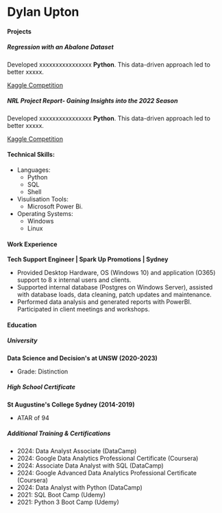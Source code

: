 # Dylan Upton
#### Projects

##### Regression with an Abalone Dataset

Developed xxxxxxxxxxxxxxxx **Python**. This data-driven approach led to better xxxxx.

[Kaggle Competition](https://www.kaggle.com/competitions/playground-series-s4e4/overview)

##### NRL Project Report- Gaining Insights into the 2022 Season

Developed xxxxxxxxxxxxxxxx **Python**. This data-driven approach led to better xxxxx.

[Kaggle Competition](https://www.kaggle.com/competitions/playground-series-s4e4/overview)

#### Technical Skills: 
- Languages:
  - Python
  - SQL
  - Shell
- Visulisation Tools:
  - Microsoft Power Bi. 
- Operating Systems:
  - Windows
  - Linux 

#### Work Experience

**Tech Support Engineer | Spark Up Promotions | Sydney**
- Provided Desktop Hardware, OS (Windows 10) and application (O365) support to 8 x internal users and clients.
- Supported internal database (Postgres on Windows Server), assisted with database loads, data cleaning, patch updates and
maintenance.
- Performed data analysis and generated reports with PowerBI. Participated in client meetings and workshops.

#### Education

##### University
**Data Science and Decision's at UNSW (2020-2023)**
- Grade: Distinction

##### High School Certificate
**St Augustine's College Sydney (2014-2019)**
- ATAR of 94

##### Additional Training & Certifications
- 2024: Data Analyst Associate (DataCamp)
- 2024: Google Data Analytics Professional Certificate (Coursera)
- 2024: Associate Data Analyst with SQL (DataCamp) 
- 2024: Google Advanced Data Analytics Professional Certificate (Coursera)
- 2024: Data Analyst with Python (DataCamp) 
- 2021: SQL Boot Camp (Udemy)
- 2021: Python 3 Boot Camp (Udemy) 
